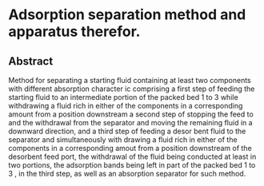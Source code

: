 # Adsorption separation method and apparatus therefor.

## Abstract
Method for separating a starting fluid containing at least two components with different absorption character ic comprising a first step of feeding the starting fluid to an intermediate portion of the packed bed 1 to 3 while withdrawing a fluid rich in either of the components in a corresponding amount from a position downstream a second step of stopping the feed to and the withdrawal from the separator and moving the remaining fluid in a downward direction, and a third step of feeding a desor bent fluid to the separator and simultaneously with drawing a fluid rich in either of the components in a corresponding amout from a position downstream of the desorbent feed port, the withdrawal of the fluid being conducted at least in two portions, the adsorption bands being left in part of the packed bed 1 to 3 , in the third step, as well as an absorption separator for such method.